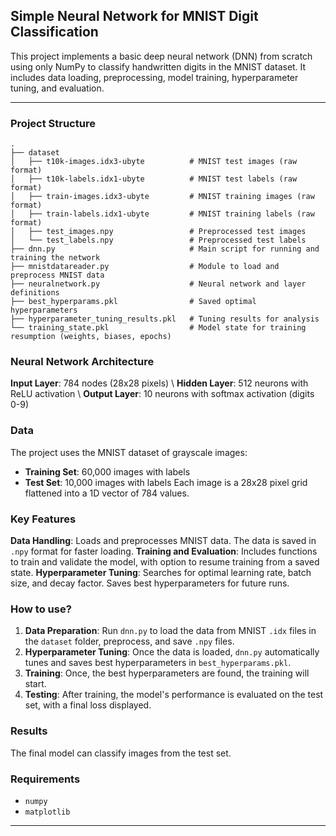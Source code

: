 ## Simple Neural Network for MNIST Digit Classification

This project implements a basic deep neural network (DNN) from scratch using only NumPy to classify handwritten digits in the MNIST dataset.
It includes data loading, preprocessing, model training, hyperparameter tuning, and evaluation.

---

### Project Structure

```
.
├── dataset
│   ├── t10k-images.idx3-ubyte          # MNIST test images (raw format)
│   ├── t10k-labels.idx1-ubyte          # MNIST test labels (raw format)
│   ├── train-images.idx3-ubyte         # MNIST training images (raw format)
│   ├── train-labels.idx1-ubyte         # MNIST training labels (raw format)
│   ├── test_images.npy                 # Preprocessed test images
│   └── test_labels.npy                 # Preprocessed test labels
├── dnn.py                              # Main script for running and training the network
├── mnistdatareader.py                  # Module to load and preprocess MNIST data
├── neuralnetwork.py                    # Neural network and layer definitions
├── best_hyperparams.pkl                # Saved optimal hyperparameters
├── hyperparameter_tuning_results.pkl   # Tuning results for analysis
└── training_state.pkl                  # Model state for training resumption (weights, biases, epochs)
```

### Neural Network Architecture

**Input Layer**: 784 nodes (28x28 pixels) \\
**Hidden Layer**: 512 neurons with ReLU activation \\
**Output Layer**: 10 neurons with softmax activation (digits 0-9)

### Data

The project uses the MNIST dataset of grayscale images:
- **Training Set**: 60,000 images with labels
- **Test Set**: 10,000 images with labels
Each image is a 28x28 pixel grid flattened into a 1D vector of 784 values.

### Key Features
**Data Handling**: Loads and preprocesses MNIST data. The data is saved in `.npy` format for faster loading.
**Training and Evaluation**: Includes functions to train and validate the model, with option to resume training from a saved state.
**Hyperparameter Tuning**: Searches for optimal learning rate, batch size, and decay factor. Saves best hyperparameters for future runs.

### How to use?

1. **Data Preparation**: Run `dnn.py` to load the data from MNIST `.idx` files in the `dataset` folder, preprocess, and save `.npy` files.
2. **Hyperparameter Tuning**: Once the data is loaded, `dnn.py` automatically tunes and saves best hyperparameters in `best_hyperparams.pkl`.
3. **Training**: Once, the best hyperparameters are found, the training will start.
4. **Testing**: After training, the model's performance is evaluated on the test set, with a final loss displayed.

### Results

The final model can classify images from the test set.

### Requirements

- `numpy`
- `matplotlib`

---


